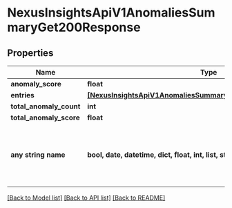 # NexusInsightsApiV1AnomaliesSummaryGet200Response


## Properties
Name | Type | Description | Notes
------------ | ------------- | ------------- | -------------
**anomaly_score** | **float** |  | [optional] 
**entries** | [**[NexusInsightsApiV1AnomaliesSummaryGet200ResponseEntriesInner]**](NexusInsightsApiV1AnomaliesSummaryGet200ResponseEntriesInner.md) |  | [optional] 
**total_anomaly_count** | **int** |  | [optional] 
**total_anomaly_score** | **float** |  | [optional] 
**any string name** | **bool, date, datetime, dict, float, int, list, str, none_type** | any string name can be used but the value must be the correct type | [optional]

[[Back to Model list]](../README.md#documentation-for-models) [[Back to API list]](../README.md#documentation-for-api-endpoints) [[Back to README]](../README.md)


